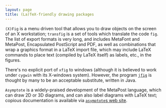 ```yaml
---
layout: page
title: (La)TeX-friendly drawing packages
---
```


`(X)Fig` is a menu driven tool that allows you to
draw objects on the screen of an X workstation; `transfig`
is a set of tools which translate the code `fig`.  The list
of export formats is very long, and includes MetaFont and MetaPost,
Encapsulated PostScript and PDF, as well as combinations that wrap
a graphics format in a LaTeX import file, which may include
LaTeX commands to place text (compiled by LaTeX itself) as
labels, etc., in the figures.

There's no explicit port of `xfig` to windows (although it is
believed to work under `cygwin` with its X-windows system).
However, the program 
[`jfig`](http://tams-www.informatik.uni-hamburg.de/applets/jfig/)
is thought by many to be an acceptable substitute, written in Java.

`Asymptote` is a widely-praised development of the MetaPost
language, which can draw 2D or 3D diagrams, and can also label
diagrams with LaTeX text; copious documentation is available via
[`asymptote`s web site](http://asymptote.sourceforge.net).

